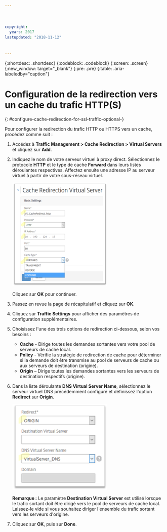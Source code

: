 ```yaml
---



copyright:
  years: 2017
lastupdated: "2018-11-12"


---
```


{:shortdesc: .shortdesc}
{:codeblock: .codeblock}
{:screen: .screen}
{:new_window: target="_blank"}
{:pre: .pre}
{:table: .aria-labeledby="caption"}

# Configuration de la redirection vers un cache du trafic HTTP(S)
{: #configure-cache-redirection-for-ssl-traffic-optional-}

Pour configurer la redirection du trafic HTTP ou HTTPS vers un cache, procédez comme suit :

1. Accédez à **Traffic Management > Cache Redirection > Virtual Servers** et cliquez sur **Add**.
2. Indiquez le nom de votre serveur virtuel à proxy direct. Sélectionnez le protocole **HTTP** et le type de cache **Forward** dans leurs listes déroulantes respectives. Affectez ensuite une adresse IP au serveur virtuel à partir de votre sous-réseau virtuel.

	<img src="images/fp12.png" alt="dessin" style="width: 300px;"/>

	Cliquez sur **OK** pour continuer.

3. Passez en revue la page de récapitulatif et cliquez sur **OK**.  
4. Cliquez sur **Traffic Settings** pour afficher des paramètres de configuration supplémentaires.
5. Choisissez l'une des trois options de redirection ci-dessous, selon vos besoins :
	* **Cache** - Dirige toutes les demandes sortantes vers votre pool de serveurs de cache local.
	* **Policy** - Vérifie la stratégie de redirection de cache pour déterminer si la demande doit être transmise au pool de serveurs de cache ou aux serveurs de destination (origine).
	* **Origin** – Dirige toutes les demandes sortantes vers les serveurs de destination respectifs (origine).

6. Dans la liste déroulante **DNS Virtual Server Name**, sélectionnez le serveur virtuel DNS précédemment configuré et définissez l'option **Redirect** sur **Origin**.

	<img src="images/fp13.png" alt="dessin" style="width: 300px;"/>

	**Remarque :** Le paramètre **Destination Virtual Server** est utilisé lorsque le trafic sortant doit être dirigé vers le pool de serveurs de cache local. Laissez-le vide si vous souhaitez diriger l'ensemble du trafic sortant vers les serveurs d'origine.

7. Cliquez sur **OK**, puis sur **Done**.
